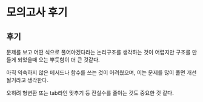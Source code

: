 # 모의고사 후기

## 후기

문제를 보고 어떤 식으로 풀어야겠다라는 논리구조를 생각하는 것이 어렵지만 구조를 만들게 되었을때 오는 뿌듯함이 더 큰 것같다.

아직 익숙하지 않은 메서드나 함수를 쓰는 것이 어려웠으며, 이는 문제를 많이 풀면 개선될거라고 생각한다.

오히려 형변환 또는 tab라인 맞추기 등 잔실수를 줄이는 것도 중요한 것 같다.